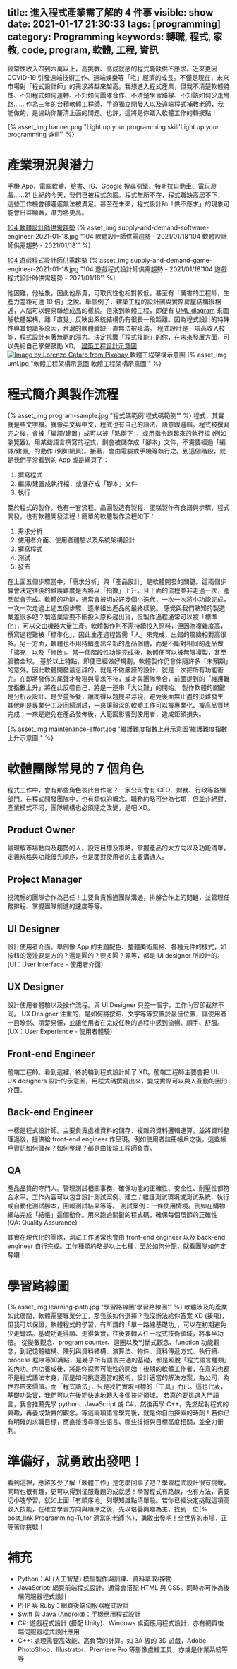 title: 進入程式產業需了解的 4 件事
visible: show
date: 2021-01-17 21:30:33
tags: [programming]
category: Programming
keywords: 轉職, 程式, 家教, code, program, 軟體, 工程, 資訊
---
經常性收入四到六萬以上，高挑戰、高成就感的程式職缺供不應求。近來更因 COVID-19 引發遠端技術工作、遠端娛樂等「宅」經濟的成長。不僅是現在，未來市場對「程式設計師」的需求將越來越高。我想進入程式產業，但我不清楚軟體特性、不知程式如何運轉、不知如何團隊合作、不清楚學習路線、不知該如何少走彎路……
作為三年的台積軟體工程師、手遊獨立開發人以及遠端程式補教老師，我能做的，是協助你釐清上面的問題。也許，這將是你踏入軟體工作的轉捩點！

{% asset_img banner.png "Light up your programming skill'Light up your programming skill'" %}

<!--more-->

# 產業現況與潛力
手機 App、電腦軟體、臉書、IG、Google 搜尋引擎、特斯拉自動車、電玩遊戲……21 世紀的今天，我們已被程式包圍。程式無所不在，程式職缺高居不下，這些工作機會卻遲遲無法被滿足。甚至在未來，程式設計師「供不應求」的現象可能會日益顯著，潛力將更高。

[104 軟體設計師供需趨勢](https://www.104.com.tw/jb/jobwiki/stage/2007001004/3)
{% asset_img supply-and-demand-software-engineer-2021-01-18.jpg "104 軟體設計師供需趨勢 - 2021/01/18'104 軟體設計師供需趨勢 - 2021/01/18'" %}

[104 遊戲程式設計師供需趨勢](https://www.104.com.tw/jb/jobwiki/stage/2007001008/3)
{% asset_img supply-and-demand-game-engineer-2021-01-18.jpg "104 遊戲程式設計師供需趨勢 - 2021/01/18'104 遊戲程式設計師供需趨勢 - 2021/01/18'" %}

他困難，他抽象，因此他昂貴，可取代性也相對較低。甚至有「厲害的工程師，生產力差距可達 10 倍」之說。舉個例子，建築工程的設計圖與實際房屋結構很相近，人腦可以輕易聯想成品的樣貌。但來到軟體工程，即便有 [UML diagram](https://en.wikipedia.org/wiki/Unified_Modeling_Language) 來圖解軟體架構，離「直覺」反映出系統結構仍有很長一段距離。因為程式設計的特殊性與其他諸多原因，台灣的軟體職缺一直無法被填滿。
程式設計是一項高收入技能，程式設計有著無窮的潛力。決定挑戰「程式技能」的你，在未來發展方面，可以先給自己掌聲鼓勵 XD。
<a href="https://pixabay.com/images/id-1857175/">
	建築工程設計示意圖
	<img src="https://cdn.pixabay.com/photo/2016/11/24/20/30/architecture-1857175_960_720.jpg" alt="Image by Lorenzo Cafaro from Pixabay">
</a>
軟體工程架構示意圖
{% asset_img uml.jpg "軟體工程架構示意圖'軟體工程架構示意圖'" %}

# 程式簡介與製作流程
{% asset_img program-sample.jpg "程式碼範例'程式碼範例'" %} 
程式，其實就是些文字檔。就像英文與中文，程式也有自己的語法、語意跟邏輯。程式被撰寫完之後，會被「編譯/建置」成可以被「點兩下」，或用指令跑起來的執行檔 (例如瀏覽器)。用某些語言撰寫的程式，則會被儲存成「腳本」文件，不需要經過「編譯/建置」的動作 (例如網頁)。接著，會由電腦或手機等執行之。到這個階段，就是我們平常看到的 App 或是網頁了：
1. 撰寫程式
2. 編譯/建置成執行檔，或儲存成「腳本」文件
3. 執行

至於程式的製作，也有一套流程。晶圓製造有製程、蛋糕製作有食譜與步驟，程式開發，也有軟體開發流程！簡單的軟體製作流程如下：
1. 需求分析
2. 使用者介面、使用者體驗以及系統架構設計
3. 撰寫程式
4. 測試
5. 發佈

在上面五個步驟當中，「需求分析」與「產品設計」是軟體開發的關鍵。這兩個步驟會決定往後的維護難度是否將以「指數」上升。且上面的流程並非走過一次，產品就會完成。軟體的功能，通常會被切成好幾個小迭代，一次一次將小功能完成，一次一次走過上述五個步驟，逐漸組出產品的最終樣貌。
感覺與我們熟知的製造業差很多吧？製造業需要不斷投入原料趕出貨，但製作過程通常可以被「標準化」，可以交由機器大量生產。軟體製作則不需持續投入原料，但因為複雜度高，撰寫過程難被「標準化」，因此生產過程皆需「人」來完成，出錯的風險相對高很多。另一方面，軟體也不用持續產出全新的產品個體，而是不斷對相同的產品做「擴充」以及「修改」。當一個階段性功能完成後，軟體便可以被無限複製，甚至服務全球。
基於以上特點，即便已經做好規劃，軟體製作仍會伴隨許多「未預期」的意外。因此軟體開發最忌諱的，就是不做嚴謹的設計，就是一次把所有功能衝完。在即將發佈的尾聲才發現與需求不符，或才與團隊整合，前面提到的「維護難度指數上升」將在此反噬自己、將是一連串「大災難」的開始。
製作軟體的關鍵是分析及設計、是少量多餐，讓問得以題提早浮現，避免後面無止盡的災難發生
其他則是專業分工及回歸測試，一來讓艱深的軟體工作可以被專業化、被高品質地完成；一來是避免在產品發佈後，大範圍影響到使用者，造成鉅額損失。

{% asset_img maintenance-effort.jpg "維護難度指數上升示意圖'維護難度指數上升示意圖'" %}

# 軟體團隊常見的 7 個角色
程式工作中，會有那些角色彼此合作呢？一家公司會有 CEO、財務、行政等各類部門。在程式開發團隊中，也有類似的概念。職務約略可分為七類，但並非絕對。產業模式不同，團隊結構也必須隨之改變，是吧 XD。

## Product Owner
最理解市場動向及趨勢的人。設定目標及策略，掌握產品的大方向以及功能清單，定義規格與功能優先順序，也是面對使用者的主要溝通人。

## Project Manager
視流暢的團隊合作為己任！主要負責暢通團隊溝通，排解合作上的問題，並管理任務排程、掌握團隊前進的速度等等。

## UI Designer
設計使用者介面。舉例像 App 的主題配色、整體美術風格、各種元件的樣式，如按鈕的邊邊要是方的？還是圓的？要多圓？等等，都是 UI designer 所設計的。
(UI：User Interface - 使用者介面)

## UX Designer
設計使用者體驗以及操作流程。與 UI Designer 只差一個字，工作內容卻截然不同。 UX Designer 注重的，是如何將按鈕、文字等等安置於最佳位置，讓使用者一目瞭然、清楚易懂，並讓使用者在完成任務的過程中感到流暢、順手、舒服。
(UX：User Experience - 使用者體驗)

## Front-end Engineer
前端工程師。看到這裡，終於輪到程式設計師了 XD。前端工程師主要會把 UI、UX designers 設計的示意圖，用程式碼撰寫出來，變成實際可以與人互動的圖形介面。

## Back-end Engineer
一樣是程式設計師。主要負責處裡資料的儲存、複雜的資料邏輯運算，並將資料整理過後，提供給 front-end engineer 作呈現。例如使用者註冊帳戶之後，這些帳戶資訊如何儲存？如何整理？都是由後端工程師負責。

## QA
產品品質的守門人。管理測試相關事務，確保功能的正確性、安全性、耐壓性都符合水平。工作內容可以包含設計測試案例、建立 / 維護測試環境或測試系統，執行或自動化測試腳本，回報測試結果等等。
測試案例：一條使用情境。例如在購物網站完成「結帳」這個動作。用來跑過關鍵的程式碼，確保每個環節的正確性
(QA: Quality Assurance)

其實在現代化的團隊，測試工作通常也會由 front-end engineer 以及 back-end engineer 自行完成。工作種類約略是以上七種，至於如何分配，就看團隊如何定奪囉！

# 學習路線圖
{% asset_img learning-path.jpg "學習路線圖'學習路線圖'" %} 
軟體涉及的產業如此廣闊，軟體需要專業分工，那我該如何選擇？我沒辦法給你答案 XD (揍飛)，但我可以保證，軟體程式的學習，有所謂的「單一路線基礎功」，可以在初期避免少走彎路。基礎功走得順、走得紮實，往後要轉入任一程式技術領域，將事半功倍。	從變數觀念、program counter、迴圈以及判斷式觀念、function 功能觀念，到記憶體結構、陣列與資料結構、演算法、物件、資料傳遞方式、執行續、process 程序等知識點，是幾乎所有語言共通的基礎，都是超脫「程式語言種類」的內功。內功養成後，將是你探索可能性的開始！後期的軟體工作者，在意的也都不是程式語法本身，而是如何挑選適當的技術，設計適當的解決方案，為公司、為世界帶來價值。而「程式語法」，只是我們實現目標的「工具」而已。這也代表，基礎功紮實，我們可以在後期快速地轉入多個技術領域。
若真的要挑選入門語言，我會推薦先學 python、JavaScript 或 C#，然後再學 C++。先燃起對程式的興趣，再養成紮實的觀念。等這兩項語言學完後，就是你自由探索的時刻！若你已有明確的求職目標，應直接搜尋哪些語言、哪些技術與目標高度相關，並全力衝刺。

# 準備好，就勇敢出發吧！
看到這裡，應該多少了解「軟體工作」是怎麼回事了吧？學習程式設計很有挑戰，同時也很有趣，更可以得到征服難題的成就感！學習程式有路線，也有方法，需要切小塊學習，就如上面「有順序地」列舉知識點清單般。若你已經決定挑戰這項高收入技能，在確立學習方向與順序之後，先以培養興趣為主，找到一位{% post_link Programming-Tutor 適當的老師 %}，勇敢出發吧！全世界的市場，正等著你挑戰！

# 補充
- Python：AI (人工智慧) 模型製作與訓練、資料萃取/探勘
- JavaScript: 網頁前端程式設計。通常會搭配 HTML 與 CSS。同時亦可作為後端伺服器程式設計
- PHP 與 Ruby：網頁後端伺服器程式設計
- Swift 與 Java (Android)：手機應用程式設計
- C#: 遊戲程式設計 (搭配 Unity)、Windows 桌面應用程式設計，亦有網頁後端伺服器程式設計應用
- C++: 處理需要高效能、高負荷的計算。如 3A 級的 3D 遊戲，Adobe PhotoShop、Illustrator、Premiere Pro 等影像處裡工具，亦或是作業系統等等